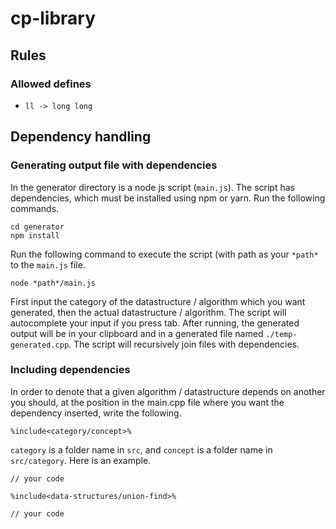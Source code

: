 # cp-library

## Rules 

### Allowed defines
* ```ll -> long long ```

## Dependency handling
### Generating output file with dependencies
In the generator directory is a node js script (`main.js`).
The script has dependencies, which must be installed using npm or yarn. Run the following commands.
```
cd generator
npm install
```
Run the following command to execute the script (with path as your `*path*` to the `main.js` file.
```
node *path*/main.js
```
First input the category of the datastructure / algorithm which you want generated, then the actual datastructure / algorithm. The script will autocomplete your input if you press tab.
After running, the generated output will be in your clipboard and in a generated file named `./temp-generated.cpp`.
The script will recursively join files with dependencies.

### Including dependencies
In order to denote that a given algorithm / datastructure depends on another you should, at the position in the main.cpp file where you want the dependency inserted, write the following.
```
%include<category/concept>%
```
`category` is a folder name in `src`, and `concept` is a folder name in `src/category`.
Here is an example.
```
// your code

%include<data-structures/union-find>%

// your code
```
